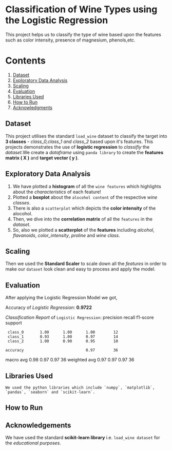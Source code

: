 # Classification of Wine Types using the Logistic Regression
 This project helps us to classify the type of wine based upon the features such as color intensity, presence of magnesium, phenols,etc.

# Contents
1. [Dataset](#dataset)
2. [Exploratory Data Analysis](#exploratory-data-analysis)
3. [Scaling](#scaling)
4. [Evaluation](#evaluation)
5. [Libraries Used](#libraries-used)
6. [How to Run](#how-to-run)
7. [Acknowledgments](#acknowledgements)

## Dataset
 This project utilises the standard `load_wine` dataset to classify the target into **3 classes** - *class_0,class_1 and class_2* based upon it's features. This projects demonstrates the use of **logistic regression** to *classifiy* the *dataset*.We create a *dataframe* using `panda library` to create the **features matrix ( X )** and **target vector ( y )**.

## Exploratory Data Analysis
1. We have plotted a **histogram** of all the `wine features` which highlights about the *characteristics* of each feature!
2. Plotted a **boxplot** about the `alocohol content` of the respective *wine classes*.
3. There is also a `scatterplot` which depicts the **color intensity** of the alocohol.
4. Then, we dive into the **correlation matrix** of all the `features` in the *dataset*.
5. So, also we plotted a **scatterplot** of the __features__ including *alcohol*, *flavanoids*, *color_intensity*, *proline* and *wine class*.

## Scaling
 Then we used the **Standard Scaler** to scale down all the *features* in order to make our `dataset` look clean and easy to process and apply the model.

## Evaluation
 After applying the Logistic Regression Model we got,
 
 Accuracy of *Logistic Regression*: **0.9722**
 
 *Classification Report* of `Logistic Regression`:
               precision    recall  f1-score   support

     class_0       1.00      1.00      1.00        12
     class_1       0.93      1.00      0.97        14
     class_2       1.00      0.90      0.95        10

    accuracy                           0.97        36
   macro avg       0.98      0.97      0.97        36
weighted avg       0.97      0.97      0.97        36

## Libraries Used
    We used the python libraries which include `numpy`, `matplotlib`, `pandas`, `seaborn` and `scikit-learn`.

## How to Run

## Acknowledgements
 We have used the standard **scikit-learn library** i.e. `load_wine dataset` for the *educational purposes*.
